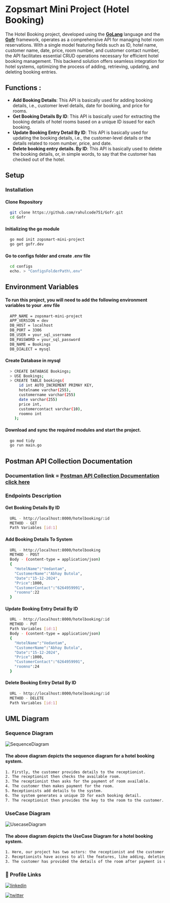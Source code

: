 # Zopsmart Mini Project (Hotel Booking)

The Hotel Booking project, developed using the [**GoLang**](https://go.dev/) language and the [**Gofr**](https://gofr.dev/) framework, operates as a comprehensive API for managing hotel room reservations. With a single model featuring fields such as ID, hotel name, customer name, date, price, room number, and customer contact number, the API facilitates essential CRUD operations necessary for efficient hotel booking management. This backend solution offers seamless integration for hotel systems, optimizing the process of adding, retrieving, updating, and deleting booking entries.

## Functions :
* **Add Booking Details**: This API is basically used for adding booking details, i.e., customer level details, date for booking, and price for rooms.
* **Get Booking Details By ID**: This API is basically used for extracting the booking details of hotel rooms based on a unique ID issued for each booking.
* **Update Booking Entry Detail By ID**: This API is basically used for updating the booking details, i.e., the customer-level details or the details related to room number, price, and date.
* **Delete booking entry details. By ID**: This API is basically used to delete the booking details, or, in simple words, to say that the customer has checked out of the hotel.

## **Setup**

### Installation
#### Clone Repository
```bash
  git clone https://github.com/rahulcode751/Gofr.git
  cd Gofr
```
    
#### Initializing the go module
```bash
  go mod init zopsmart-mini-project
  go get gofr.dev
```

#### Go to configs folder and create .env file
```bash
  cd configs
  echo. > "ConfigsFolderPath\.env"
```

## Environment Variables
#### To run this project, you will need to add the following environment variables to your .env file
```bash
  APP_NAME = zopsmart-mini-project
  APP_VERSION = dev
  DB_HOST = localhost
  DB_PORT = 3306
  DB_USER = your_sql_username
  DB_PASSWORD = your_sql_password
  DB_NAME = Bookings
  DB_DIALECT = mysql
```
#### Create Database in mysql
```bash
  > CREATE DATABASE Bookings;
  > USE Bookings;
  > CREATE TABLE bookings(
      id int AUTO_INCREMENT PRIMAY KEY,
      hotelname varchar(255),
      customername varchar(255)
      date varchar(255)
      price int,
      customercontact varchar(10),
      roomno int
    );
```
#### Download and sync the required modules and start the project.
```bash
  go mod tidy
  go run main.go
```

## **Postman API Collection Documentation**

### Documentation link = [Postman API Collection Documentation click here](https://documenter.getpostman.com/view/21947736/2s9YkkgNpq )


### Endpoints Description
#### Get Booking Details By ID
```bash
  URL - http://localhost:8000/hotelbooking/:id
  METHOD - GET
  Path Variables [id:1]
```
#### Add Booking Details To System
```bash
  URL - http://localhost:8000/hotelbooking
  METHOD - POST
  Body - (content-type = application/json)
  {
    "HotelName":"Vedantam",
    "CustomerName":"Abhay Butola",
    "Date":"15-12-2024",
    "Price":1000,
    "CustomerContact":"6264959991",
    "roomno":22
  }
```
#### Update Booking Entry Detail By ID
```bash
  URL - http://localhost:8000/hotelbooking/:id
  METHOD - PUT
  Path Variables [id:1]
  Body - (content-type = application/json)
  {
    "HotelName":"Vedantam",
    "CustomerName":"Abhay Butola",
    "Date":"15-12-2024",
    "Price":1000,
    "CustomerContact":"6264959991",
    "roomno":24
  }
```
#### Delete Booking Entry Detail By ID
```bash
  URL - http://localhost:8000/hotelbooking/:id
  METHOD - DELETE
  Path Variables [id:1]
```

## **UML Diagram** 

### Sequence Diagram
![SequenceDiagram](https://github.com/rahulcode751/Gofr/assets/73958355/2046553c-5425-4353-b81b-053e95c3db01)
#### The above diagram depicts the sequence diagram for a hotel booking system.
```bash
1. Firstly, the customer provides details to the receptionist.
2. The receptionist then checks the available room.
3. The receptionist then asks for the payment of room available.
4. The customer then makes payment for the room.
5. Receptionists add details to the system.
6. The system generates a unique ID for each booking detail.
7. The receptionist then provides the key to the room to the customer.
```
### UseCase Diagram
![UsecaseDiagram](https://github.com/rahulcode751/Gofr/assets/73958355/1bdfdf6b-06fb-4a7e-814b-c5c4c75711f2)
#### The above diagram depicts the UseCase Diagram for a hotel booking system.
```bash
1. Here, our project has two actors: the receptionist and the customer.
2. Receptionists have access to all the features, like adding, deleting, updating, and creating bookings.
3. The customer has provided the details of the room after payment is done.
```


### 🔗 Profile Links
[![linkedin](https://img.shields.io/badge/linkedin-0A66C2?style=for-the-badge&logo=linkedin&logoColor=white)](https://www.linkedin.com/in/rahul3008/)   

[![twitter](https://img.shields.io/badge/twitter-1DA1F2?style=for-the-badge&logo=twitter&logoColor=white)](https://twitter.com/Rahulbairagi77)




